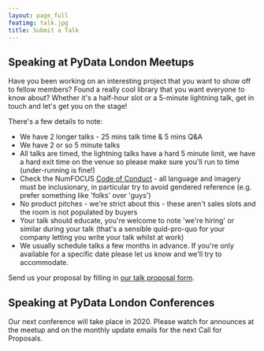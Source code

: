 ```yaml
---
layout: page_full
featimg: talk.jpg
title: Submit a Talk
---
```

## Speaking at PyData London Meetups

Have you been working on an interesting project that you want to show off to
fellow members? Found a really cool library that you want everyone to know
about? Whether it's a half-hour slot or a 5-minute lightning talk, get in touch
and let's get you on the stage! 

There's a few details to note:
* We have 2 longer talks - 25 mins talk time & 5 mins Q&A
* We have 2 or so 5 minute talks
* All talks are timed, the lightning talks have a hard 5 minute limit, we have
  a hard exit time on the venue so please make sure you'll run to time
  (under-running is fine!)
* Check the NumFOCUS [Code of Conduct](https://numfocus.org/code-of-conduct) -
  all language and imagery must be inclusionary, in particular try to avoid
  gendered reference (e.g. prefer something like 'folks' over 'guys')
* No product pitches - we're strict about this - these aren't sales slots and
  the room is not populated by buyers
* Your talk should educate, you're welcome to note 'we're hiring' or similar
  during your talk (that's a sensible quid-pro-quo for your company letting you
  write your talk whilst at work)
* We usually schedule talks a few months in advance. If you're only available
  for a specific date please let us know and we'll try to accommodate.

Send us your proposal by filling in [our talk proposal form](http://bit.ly/pydata-london-proposal).

## Speaking at PyData London Conferences

Our next conference will take place in 2020. Please watch for announces at the
meetup and on the monthly update emails for the next Call for Proposals.
